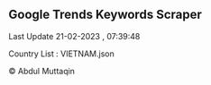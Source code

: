 

## Google Trends Keywords Scraper 
 
Last Update 21-02-2023 , 07:39:48

Country List :
VIETNAM.json



© Abdul Muttaqin 
